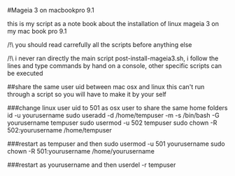 #Mageia 3 on macbookpro 9.1

this is  my script as a note book about the installation of linux mageia 3 on my mac book pro 9.1

/!\ you should read carrefully all the scripts before anything else 

/!\ i never ran directly the main script post-install-mageia3.sh, i follow the lines and type commands by hand on a console, other specific scripts can be executed


##share the same user uid between mac osx and linux
this can't run through a script so you will have to make it by your self

###change linux user uid to 501 as osx user to share the same home folders
    id -u yourusername
    sudo useradd -d /home/tempuser -m -s /bin/bash -G yourusername tempuser
    sudo usermod -u 502 tempuser
    sudo chown -R 502:yourusername /home/tempuser

###restart as tempuser and then
    sudo usermod -u 501 yourusername
    sudo chown -R 501:yourusername /home/yourusername
 
###restart as yourusername and then
    userdel -r tempuser
 